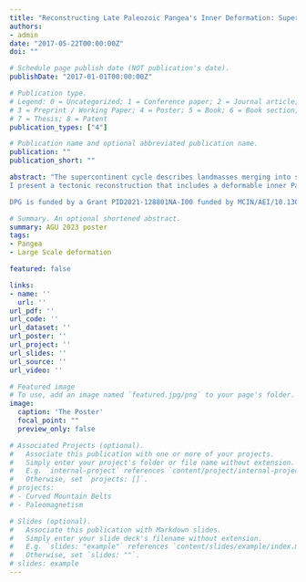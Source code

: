 ```yaml
---
title: "Reconstructing Late Paleozoic Pangea's Inner Deformation: Supercontinent or Superplate?"
authors:
- admin
date: "2017-05-22T00:00:00Z"
doi: ""

# Schedule page publish date (NOT publication's date).
publishDate: "2017-01-01T00:00:00Z"

# Publication type.
# Legend: 0 = Uncategorized; 1 = Conference paper; 2 = Journal article;
# 3 = Preprint / Working Paper; 4 = Poster; 5 = Book; 6 = Book section;
# 7 = Thesis; 8 = Patent
publication_types: ["4"]

# Publication name and optional abbreviated publication name.
publication: ""
publication_short: ""

abstract: "The supercontinent cycle describes landmasses merging into supercontinents, which later disintegrate in a ~100 Myr quasi-periodic manner. Supercontinents, believed to be rigid superplates, influence Earth's long-term variations, including climate trends and global mantle circulation. Pangea, the latest continental superplate, formed around 330 Ma, rifted at ~240 Ma, and broke apart ~200 Ma, serving as a template for previous supercontinents. However, the existence of Pangea as a superplate at ~330 Ma contradicts: (i) the westward progressively younger continent-continent collision, ending in the early Permian on its westernmost side; (ii) widespread 'post-orogenic' magmatism in Pangea's core and hot high-pressure metamorphism in the Paleotethys; and (iii) the global paleomagnetic database, indicating paleolatitudinal overlaps and significant vertical axis rotations in Pangea's core between 330 and 270 Ma, suggesting >1500 km of shortening and extension.
I present a tectonic reconstruction that includes a deformable inner Pangea that reconciles paleomagnetic and geological discrepancies. In this model, after Pangea's initial amalgamation, the plates interacted with each other and the asthenosphere during the late Carboniferous and early Permian (320–270 Ma), rather than being rigid. Subsequently, during a plate reorganization, Pangea became a superplate for <70 Myr. This relatively short superplate tenure might be insufficient, as per recent models, to control global mantle circulation.

DPG is funded by a Grant PID2021-128801NA-I00 funded by MCIN/AEI/10.13039/501100011033, a Ramón y Cajal Fellow RYC2019-028244-I funded by MCIN/AEI/ 10.13039/501100011033 and by the “European Social Fund Investing in your future”, and a Leonardo grant 2022 to researchers and cultural creators (LEO22-2-3010) from the bank BBVA."

# Summary. An optional shortened abstract.
summary: AGU 2023 poster
tags:
- Pangea
- Large Scale deformation

featured: false

links:
- name: ''
  url: ''
url_pdf: ''
url_code: ''
url_dataset: ''
url_poster: ''
url_project: ''
url_slides: ''
url_source: ''
url_video: ''

# Featured image
# To use, add an image named `featured.jpg/png` to your page's folder. 
image:
  caption: 'The Poster'
  focal_point: ""
  preview_only: false

# Associated Projects (optional).
#   Associate this publication with one or more of your projects.
#   Simply enter your project's folder or file name without extension.
#   E.g. `internal-project` references `content/project/internal-project/index.md`.
#   Otherwise, set `projects: []`.
# projects:
# - Curved Mountain Belts
# - Paleomagnetism

# Slides (optional).
#   Associate this publication with Markdown slides.
#   Simply enter your slide deck's filename without extension.
#   E.g. `slides: "example"` references `content/slides/example/index.md`.
#   Otherwise, set `slides: ""`.
# slides: example
---
```

